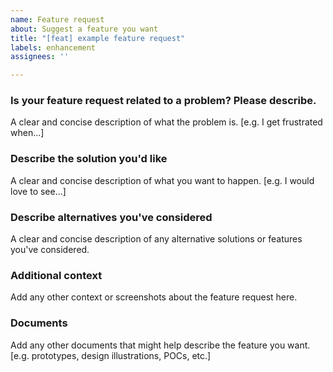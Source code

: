 ```yaml
---
name: Feature request
about: Suggest a feature you want
title: "[feat] example feature request"
labels: enhancement
assignees: ''

---
```


### Is your feature request related to a problem? Please describe.
A clear and concise description of what the problem is. [e.g. I get frustrated when...]

### Describe the solution you'd like
A clear and concise description of what you want to happen. [e.g. I would love to see...] 

### Describe alternatives you've considered
A clear and concise description of any alternative solutions or features you've considered.

### Additional context
Add any other context or screenshots about the feature request here.

### Documents
Add any other documents that might help describe the feature you want. [e.g. prototypes, design illustrations, POCs, etc.]
